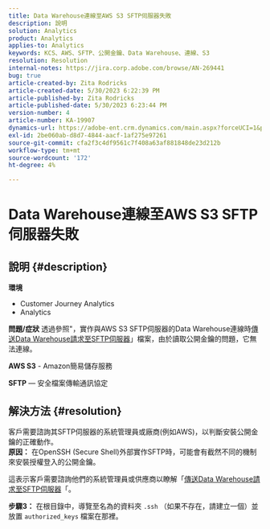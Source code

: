```yaml
---
title: Data Warehouse連線至AWS S3 SFTP伺服器失敗
description: 說明
solution: Analytics
product: Analytics
applies-to: Analytics
keywords: KCS、AWS、SFTP、公開金鑰、Data Warehouse、連線、S3
resolution: Resolution
internal-notes: https://jira.corp.adobe.com/browse/AN-269441
bug: true
article-created-by: Zita Rodricks
article-created-date: 5/30/2023 6:22:39 PM
article-published-by: Zita Rodricks
article-published-date: 5/30/2023 6:23:44 PM
version-number: 4
article-number: KA-19907
dynamics-url: https://adobe-ent.crm.dynamics.com/main.aspx?forceUCI=1&pagetype=entityrecord&etn=knowledgearticle&id=55ac85f3-16ff-ed11-8f6e-6045bd006b25
exl-id: 2be060ab-d8d7-4844-aacf-1af275e97261
source-git-commit: cfa2f3c4df9561c7f408a63af881848de23d212b
workflow-type: tm+mt
source-wordcount: '172'
ht-degree: 4%

---
```


# Data Warehouse連線至AWS S3 SFTP伺服器失敗

## 說明 {#description}

<b>環境</b>
- Customer Journey Analytics
- Analytics



<b>問題/症狀</b>
透過參照&quot;，實作與AWS S3 SFTP伺服器的Data Warehouse連線時[傳送Data Warehouse請求至SFTP伺服器](https://experienceleague.adobe.com/docs/analytics/export/ftp-and-sftp/secure-file-transfer-protocol/ftp-sftp-dw.html?lang=en)」檔案，由於讀取公開金鑰的問題，它無法連線。



<b>AWS S3</b> - Amazon簡易儲存服務

<b>SFTP</b>  — 安全檔案傳輸通訊協定


## 解決方法 {#resolution}

客戶需要諮詢其SFTP伺服器的系統管理員或廠商(例如AWS)，以判斷安裝公開金鑰的正確動作。<br><b>原因：</b>
在OpenSSH (Secure Shell)外部實作SFTP時，可能會有截然不同的機制來安裝授權登入的公開金鑰。

這表示客戶需要諮詢他們的系統管理員或供應商以瞭解「[傳送Data Warehouse請求至SFTP伺服器](https://experienceleague.adobe.com/docs/analytics/export/ftp-and-sftp/secure-file-transfer-protocol/ftp-sftp-dw.html?lang=en)「。

<b>步驟3：</b> 在根目錄中，導覽至名為的資料夾 `.ssh` （如果不存在，請建立一個）並放置 `authorized_keys` 檔案在那裡。
